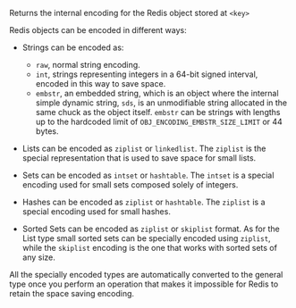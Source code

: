 Returns the internal encoding for the Redis object stored at `<key>`

Redis objects can be encoded in different ways:

* Strings can be encoded as: 

    - `raw`, normal string encoding.
    - `int`, strings representing integers in a 64-bit signed interval, encoded in this way to save space.
    - `embstr`, an embedded string, which is an object where the internal simple dynamic string, `sds`, is an unmodifiable string allocated in the same chuck as the object itself.
      `embstr` can be strings with lengths up to the hardcoded limit of `OBJ_ENCODING_EMBSTR_SIZE_LIMIT` or 44 bytes. 

* Lists can be encoded as `ziplist` or `linkedlist`. The `ziplist` is the special representation that is used to save space for small lists.
* Sets can be encoded as `intset` or `hashtable`. The `intset` is a special encoding used for small sets composed solely of integers.
* Hashes can be encoded as `ziplist` or `hashtable`. The `ziplist` is a special encoding used for small hashes.
* Sorted Sets can be encoded as `ziplist` or `skiplist` format. As for the List type small sorted sets can be specially encoded using `ziplist`, while the `skiplist` encoding is the one that works with sorted sets of any size.

All the specially encoded types are automatically converted to the general type once you perform an operation that makes it impossible for Redis to retain the space saving encoding.
